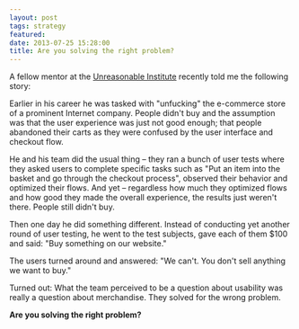 ```yaml
---
layout: post
tags: strategy
featured:
date: 2013-07-25 15:28:00
title: Are you solving the right problem?
---
```

A fellow mentor at the [Unreasonable Institute](http://unreasonableinstitute.org/) recently told me the following story:

Earlier in his career he was tasked with "unfucking" the e-commerce store of a prominent Internet company. People didn't buy and the assumption was that the user experience was just not good enough; that people abandoned their carts as they were confused by the user interface and checkout flow.

He and his team did the usual thing – they ran a bunch of user tests where they asked users to complete specific tasks such as "Put an item into the basket and go through the checkout process", observed their behavior and optimized their flows. And yet – regardless how much they optimized flows and how good they made the overall experience, the results just weren't there. People still didn't buy.

Then one day he did something different. Instead of conducting yet another round of user testing, he went to the test subjects, gave each of them $100 and said: "Buy something on our website."

The users turned around and answered: "We can't. You don't sell anything we want to buy."

Turned out: What the team perceived to be a question about usability was really a question about merchandise. They solved for the wrong problem.

**Are you solving the right problem?**